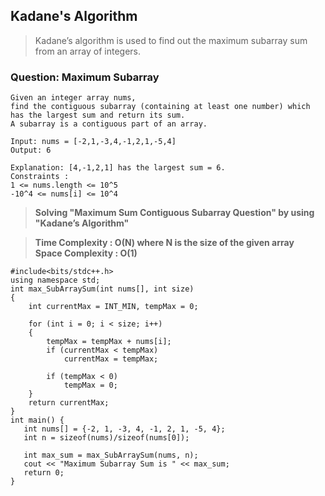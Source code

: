 ## Kadane's Algorithm
> Kadane’s algorithm is used to find out the maximum subarray sum from an array of integers.
### Question: Maximum Subarray

```
Given an integer array nums, 
find the contiguous subarray (containing at least one number) which has the largest sum and return its sum.
A subarray is a contiguous part of an array.

Input: nums = [-2,1,-3,4,-1,2,1,-5,4]
Output: 6

Explanation: [4,-1,2,1] has the largest sum = 6.
Constraints :
1 <= nums.length <= 10^5
-10^4 <= nums[i] <= 10^4
```
>**Solving "Maximum Sum Contiguous Subarray Question" by using "Kadane’s Algorithm"** 

>**Time Complexity : O(N) where N is the size of the given array** <br>
>**Space Complexity : O(1)**

```
#include<bits/stdc++.h>
using namespace std;
int max_SubArraySum(int nums[], int size)
{
    int currentMax = INT_MIN, tempMax = 0;
 
    for (int i = 0; i < size; i++)
    {
        tempMax = tempMax + nums[i];
        if (currentMax < tempMax)
            currentMax = tempMax;
 
        if (tempMax < 0)
            tempMax = 0;
    }
    return currentMax;
}
int main() {
   int nums[] = {-2, 1, -3, 4, -1, 2, 1, -5, 4};
   int n = sizeof(nums)/sizeof(nums[0]);
   
   int max_sum = max_SubArraySum(nums, n);
   cout << "Maximum Subarray Sum is " << max_sum;
   return 0;
}
```
